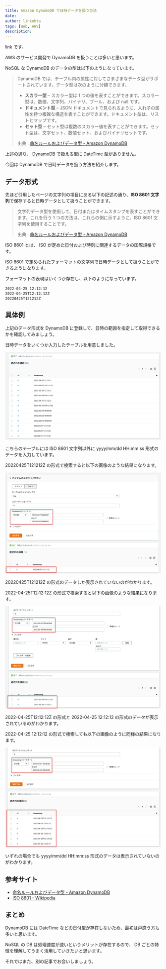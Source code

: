 ```yaml
---
title: Amazon DynamoDB で日時データを扱う方法
date: 
author: linkohta
tags: [Web, AWS]
description: 
---
```


link です。

AWS のサービス開発で DynamoDB を扱うことは多いと思います。

NoSQL な DynamoDB のデータの型は以下のようになっています。

>DynamoDB では、テーブル内の属性に対してさまざまなデータ型がサポートされています。データ型は次のように分類できます。
>
>- **スカラー型** – スカラー型は 1 つの値を表すことができます。スカラー型は、数値、文字列、バイナリ、ブール、および null です。
>- **ドキュメント型** – JSON ドキュメントで見られるように、入れ子の属性を持つ複雑な構造を表すことができます。ドキュメント型は、リストとマップです。
>- **セット型** – セット型は複数のスカラー値を表すことができます。セット型は、文字セット、数値セット、およびバイナリセットです。
>
>出典 : [命名ルールおよびデータ型 - Amazon DynamoDB](https://docs.aws.amazon.com/ja_jp/amazondynamodb/latest/developerguide/HowItWorks.NamingRulesDataTypes.html)

上述の通り、 DynamoDB で扱える型に DateTime 型がありません。

今回は DynamoDB で日時データを扱う方法を紹介します。

## データ形式

先ほど引用したページの文字列の項目にある以下の記述の通り、**ISO 8601 文字列**で保存すると日時データとして扱うことができます。

>文字列データ型を使用して、日付またはタイムスタンプを表すことができます。これを行う 1 つの方法は、これらの例に示すように、ISO 8601 文字列を使用することです。
>
>出典 : [命名ルールおよびデータ型 - Amazon DynamoDB](https://docs.aws.amazon.com/ja_jp/amazondynamodb/latest/developerguide/HowItWorks.NamingRulesDataTypes.html)

ISO 8601 とは、 ISO が定めた日付および時刻に関連するデータの国際規格です。

ISO 8601 で定められたフォーマットの文字列で日時データとして扱うことができるようになります。

フォーマットの表現はいくつか存在し、以下のようになっています。

```title=2022年4月25日12時12分12秒をISO8601文字列で表現
2022-04-25 12:12:12
2022-04-25T12:12:12Z
20220425T121212Z
```

## 具体例

上記のデータ形式を DynamoDB に登録して、日時の範囲を指定して取得できるかを確認してみましょう。

日時データをいくつか入力したテーブルを用意しました。

![データ入力済みテーブル](images/2022-05-07_23h38_00.png)

こちらのテーブルには ISO 8601 文字列以外に yyyy/mm/dd HH:mm:ss 形式のデータを入力しています。

20220425T121212Z の形式で検索すると以下の画像のような結果になります。

![20220425T121212Z の形式で検索](images/2022-05-07_23h38_40.png)

20220425T121212Z の形式のデータしか表示されていないのがわかります。

2022-04-25T12:12:12Z の形式で検索すると以下の画像のような結果になります。

![2022-04-25T12:12:12Z の形式で検索](images/2022-05-07_23h48_23.png)

2022-04-25T12:12:12Z の形式と 2022-04-25 12:12:12 の形式のデータが表示されているのがわかります。

2022-04-25 12:12:12 の形式で検索しても以下の画像のように同様の結果になります。

![2022-04-25 12:12:12 の形式で検索](images/2022-05-07_23h49_07.png)

いずれの場合でも yyyy/mm/dd HH:mm:ss 形式のデータは表示されていないのがわかります。

## 参考サイト

- [命名ルールおよびデータ型 - Amazon DynamoDB](https://docs.aws.amazon.com/ja_jp/amazondynamodb/latest/developerguide/HowItWorks.NamingRulesDataTypes.html)
- [ISO 8601 - Wikipedia](https://en.wikipedia.org/wiki/ISO_8601#General_principles)

## まとめ

DynamoDB には DateTime などの日付型が存在しないため、最初は戸惑う方も多いと思います。

NoSQL の DB は処理速度が速いというメリットが存在するので、 DB ごとの特徴を理解してうまく活用していきたいと思います。

それではまた、別の記事でお会いしましょう。